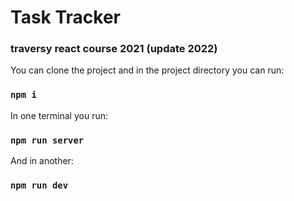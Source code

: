 # Task Tracker

### traversy react course 2021 (update 2022)

You can clone the project and in the project directory you can run:
### `npm i`


In one terminal you run: 
### `npm run server`


And in another: 
### `npm run dev`
